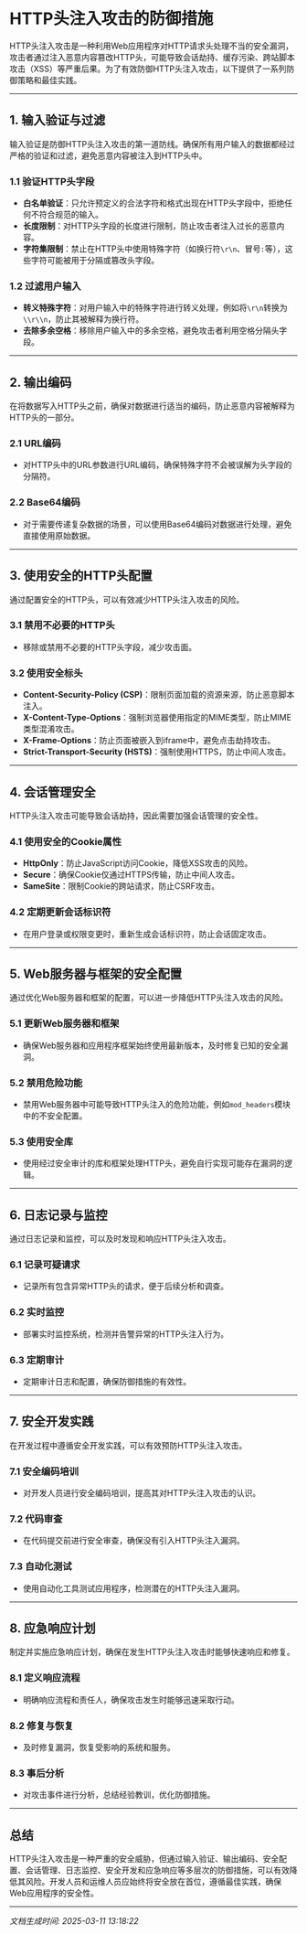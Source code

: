 # HTTP头注入攻击的防御措施

HTTP头注入攻击是一种利用Web应用程序对HTTP请求头处理不当的安全漏洞，攻击者通过注入恶意内容篡改HTTP头，可能导致会话劫持、缓存污染、跨站脚本攻击（XSS）等严重后果。为了有效防御HTTP头注入攻击，以下提供了一系列防御策略和最佳实践。

---

## 1. **输入验证与过滤**
输入验证是防御HTTP头注入攻击的第一道防线。确保所有用户输入的数据都经过严格的验证和过滤，避免恶意内容被注入到HTTP头中。

### 1.1 验证HTTP头字段
- **白名单验证**：只允许预定义的合法字符和格式出现在HTTP头字段中，拒绝任何不符合规范的输入。
- **长度限制**：对HTTP头字段的长度进行限制，防止攻击者注入过长的恶意内容。
- **字符集限制**：禁止在HTTP头中使用特殊字符（如换行符`\r\n`、冒号`:`等），这些字符可能被用于分隔或篡改头字段。

### 1.2 过滤用户输入
- **转义特殊字符**：对用户输入中的特殊字符进行转义处理，例如将`\r\n`转换为`\\r\\n`，防止其被解释为换行符。
- **去除多余空格**：移除用户输入中的多余空格，避免攻击者利用空格分隔头字段。

---

## 2. **输出编码**
在将数据写入HTTP头之前，确保对数据进行适当的编码，防止恶意内容被解释为HTTP头的一部分。

### 2.1 URL编码
- 对HTTP头中的URL参数进行URL编码，确保特殊字符不会被误解为头字段的分隔符。

### 2.2 Base64编码
- 对于需要传递复杂数据的场景，可以使用Base64编码对数据进行处理，避免直接使用原始数据。

---

## 3. **使用安全的HTTP头配置**
通过配置安全的HTTP头，可以有效减少HTTP头注入攻击的风险。

### 3.1 禁用不必要的HTTP头
- 移除或禁用不必要的HTTP头字段，减少攻击面。

### 3.2 使用安全标头
- **Content-Security-Policy (CSP)**：限制页面加载的资源来源，防止恶意脚本注入。
- **X-Content-Type-Options**：强制浏览器使用指定的MIME类型，防止MIME类型混淆攻击。
- **X-Frame-Options**：防止页面被嵌入到iframe中，避免点击劫持攻击。
- **Strict-Transport-Security (HSTS)**：强制使用HTTPS，防止中间人攻击。

---

## 4. **会话管理安全**
HTTP头注入攻击可能导致会话劫持，因此需要加强会话管理的安全性。

### 4.1 使用安全的Cookie属性
- **HttpOnly**：防止JavaScript访问Cookie，降低XSS攻击的风险。
- **Secure**：确保Cookie仅通过HTTPS传输，防止中间人攻击。
- **SameSite**：限制Cookie的跨站请求，防止CSRF攻击。

### 4.2 定期更新会话标识符
- 在用户登录或权限变更时，重新生成会话标识符，防止会话固定攻击。

---

## 5. **Web服务器与框架的安全配置**
通过优化Web服务器和框架的配置，可以进一步降低HTTP头注入攻击的风险。

### 5.1 更新Web服务器和框架
- 确保Web服务器和应用程序框架始终使用最新版本，及时修复已知的安全漏洞。

### 5.2 禁用危险功能
- 禁用Web服务器中可能导致HTTP头注入的危险功能，例如`mod_headers`模块中的不安全配置。

### 5.3 使用安全库
- 使用经过安全审计的库和框架处理HTTP头，避免自行实现可能存在漏洞的逻辑。

---

## 6. **日志记录与监控**
通过日志记录和监控，可以及时发现和响应HTTP头注入攻击。

### 6.1 记录可疑请求
- 记录所有包含异常HTTP头的请求，便于后续分析和调查。

### 6.2 实时监控
- 部署实时监控系统，检测并告警异常的HTTP头注入行为。

### 6.3 定期审计
- 定期审计日志和配置，确保防御措施的有效性。

---

## 7. **安全开发实践**
在开发过程中遵循安全开发实践，可以有效预防HTTP头注入攻击。

### 7.1 安全编码培训
- 对开发人员进行安全编码培训，提高其对HTTP头注入攻击的认识。

### 7.2 代码审查
- 在代码提交前进行安全审查，确保没有引入HTTP头注入漏洞。

### 7.3 自动化测试
- 使用自动化工具测试应用程序，检测潜在的HTTP头注入漏洞。

---

## 8. **应急响应计划**
制定并实施应急响应计划，确保在发生HTTP头注入攻击时能够快速响应和修复。

### 8.1 定义响应流程
- 明确响应流程和责任人，确保攻击发生时能够迅速采取行动。

### 8.2 修复与恢复
- 及时修复漏洞，恢复受影响的系统和服务。

### 8.3 事后分析
- 对攻击事件进行分析，总结经验教训，优化防御措施。

---

## 总结
HTTP头注入攻击是一种严重的安全威胁，但通过输入验证、输出编码、安全配置、会话管理、日志监控、安全开发和应急响应等多层次的防御措施，可以有效降低其风险。开发人员和运维人员应始终将安全放在首位，遵循最佳实践，确保Web应用程序的安全性。

---

*文档生成时间: 2025-03-11 13:18:22*
